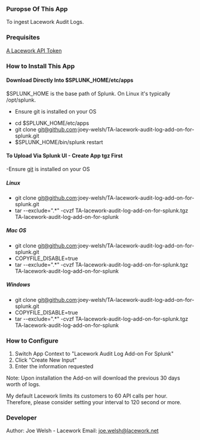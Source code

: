 ### Puropse Of This App
To ingest Lacework Audit Logs. 

### Prequisites
[A Lacework API Token](
https://support.lacework.com/hc/en-us/articles/360011403853-Generate-API-Access-Keys-and-Tokens#:~:text=To%20create%20an%20API%20key,open%20it%20in%20an%20editor)

### How to Install This App

#### Download Directly Into $SPLUNK_HOME/etc/apps
$SPLUNK_HOME is the base path of Splunk. On Linux it's typically /opt/splunk.

* Ensure git is installed on your OS

- cd $SPLUNK_HOME/etc/apps
- git clone git@github.com:joey-welsh/TA-lacework-audit-log-add-on-for-splunk.git
- $SPLUNK_HOME/bin/splunk restart

#### To Upload Via Splunk UI - Create App tgz First
-Ensure [git](https://git-scm.com/downloads) is installed on your OS

##### Linux
- git clone git@github.com:joey-welsh/TA-lacework-audit-log-add-on-for-splunk.git
- tar --exclude=".*" -cvzf TA-lacework-audit-log-add-on-for-splunk.tgz TA-lacework-audit-log-add-on-for-splunk

##### Mac OS
- git clone git@github.com:joey-welsh/TA-lacework-audit-log-add-on-for-splunk.git
- COPYFILE_DISABLE=true
- tar --exclude=".*" -cvzf TA-lacework-audit-log-add-on-for-splunk.tgz TA-lacework-audit-log-add-on-for-splunk

##### Windows
- git clone git@github.com:joey-welsh/TA-lacework-audit-log-add-on-for-splunk.git
- COPYFILE_DISABLE=true
- tar --exclude=".*" -cvzf TA-lacework-audit-log-add-on-for-splunk.tgz TA-lacework-audit-log-add-on-for-splunk

### How to Configure
1. Switch App Context to "Lacework Audit Log Add-on For Splunk"
2. Click "Create New Input"
3. Enter the information requested

Note: Upon installation the Add-on will download the previous 30 days worth of logs.  

My default Lacework limits its customers to 60 API calls per hour.  Therefore, please consider setting your interval to 120 second or more.

### Developer
Author: Joe Welsh - Lacework
Email: joe.welsh@lacework.net
